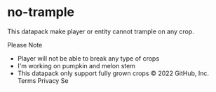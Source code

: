 # no-trample
This datapack make player or entity cannot trample on any crop.

Please Note
- Player will not be able to break any type of crops
- I'm working on pumpkin and melon stem
- This datapack only support fully grown crops
© 2022 GitHub, Inc.
Terms
Privacy
Se
